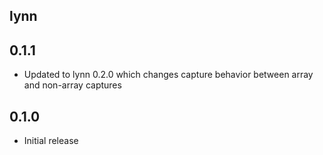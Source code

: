 ## lynn

## 0.1.1

- Updated to lynn 0.2.0 which changes capture behavior between array and non-array captures

## 0.1.0

- Initial release
